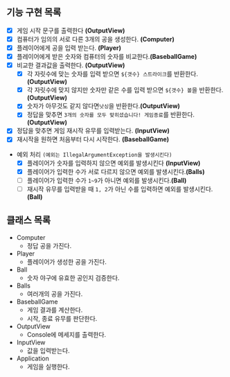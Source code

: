 

##  기능 구현 목록

- [x] 게임 시작 문구를 출력한다 **(OutputView)**
- [x] 컴퓨터가 임의의 서로 다른 3개의 공을 생성한다. **(Computer)**
- [x] 플레이어에게 공을 입력 받는다.  **(Player)**
- [x] 플레이어에게 받은 숫자와 컴퓨터의 숫자를 비교한다.**(BaseballGame)**
- [x] 비교한 결과값을 출력한다. **(OutputView)**
    - [x] 각 자릿수에 맞는 숫자를 입력 받으면 `${갯수} 스트라이크`를 반환한다. **(OutputView)**
    - [x] 각 자릿수에 맞지 않지만 숫자만 같은 수를 입력 받으면 `${갯수} 볼`을 반환한다. **(OutputView)**
    - [x] 숫자가 아무것도 같지 않다면`낫싱`을 반환한다.**(OutputView)**
    - [x] 정답을 맞추면 `3개의 숫자를 모두 맞히셨습니다! 게임종료`를 반환한다.**(OutputView)**
- [x] 정답을 맞추면 게임 재시작 유무를 입력받는다. **(InputView)**
- [x] 재시작을 원하면 처음부터 다시 시작한다. **(BaseballGame)**
- 예외 처리 `(예외는 IllegalArgumentException을 발생시킨다)`
    - [x] 플레이어가 숫자를 입력하지 않으면 예외를 발생시킨다 **(InputView)**
    - [x] 플레이어가 입력한 수가 서로 다르지 않으면 예외를 발생시킨다.**(Balls)**
    - [ ] 플레이어가 입력한 수가 `1~9`가 아니면 예외를 발생시킨다.**(Ball)**
    - [ ] 재시작 유무를 입력받을 때 `1, 2`가 아닌 수를 입력하면 예외를 발생시킨다.**(Ball)**

## 클래스 목록

- Computer
    - 정답 공을 가진다.
- Player
    - 플레이어가 생성한 공을 가진다.
- Ball
    - 숫자 야구에 유효한 공인지 검증한다.
- Balls
    - 여러개의 공을 가진다.
- BaseballGame
    - 게임 결과를 계산한다.
    - 시작, 종료 유무를 판단한다.
- OutputView
    - Console에 메세지를 출력한다.
- InputView
    - 값을 입력받는다.
- Application
    - 게임을 실행한다.
